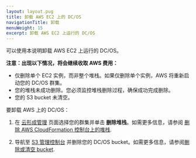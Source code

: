```yaml
---
layout: layout.pug
title: 卸载 AWS EC2 上的 DC/OS
navigationTitle: 卸载
menuWeight: 15
excerpt: 卸载 AWS EC2 上运行的 DC/OS
---
```


<!-- This source repo for this topic is https://github.com/dcos/dcos-docs -->

可以使用本说明卸载 AWS EC2 上运行的 DC/OS。

**注意：出现以下情况，将会继续收取 AWS 费用：**

* 仅删除单个 EC2 实例，而非整个堆栈。如果仅删除单个实例，AWS 将重新启动您的 DC/OS 群集。
* 您的堆栈未成功删除。您必须监控堆栈删除过程，确保成功完成删除。
* 您的 S3 bucket 未清空。

要卸载 AWS 上的 DC/OS：

1. 在 <a href="https://console.aws.amazon.com/cloudformation/home" target="_blank">云形成管理</a> 页面选择您的群集并单击 **删除堆栈**。如需更多信息，请参阅 <a href="http://docs.aws.amazon.com/AWSCloudFormation/latest/UserGuide/cfn-console-delete-stack.html" target="_blank">删除 AWS CloudFormation 控制台上的堆栈</a>.

2. 导航至 <a href="https://console.aws.amazon.com/s3/home" target="_blank">S3 管理控制台</a> 并删除您的 DC/OS bucket。如需更多信息，请参阅<a href="http://docs.aws.amazon.com/AmazonS3/latest/dev/delete-or-empty-bucket.html" target="_blank">删除或清空 bucket</a>.
